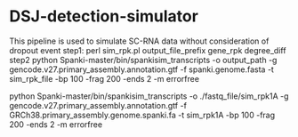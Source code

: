 # DSJ-detection-simulator
This pipeline is used to simulate SC-RNA data 
without consideration of dropout event
step1:
perl sim_rpk.pl output_file_prefix gene_rpk degree_diff
step2
python Spanki-master/bin/spankisim_transcripts 
-o output_path 
-g gencode.v27.primary_assembly.annotation.gtf 
-f spanki.genome.fasta 
-t sim_rpk_file -bp 100 -frag 200 -ends 2 -m errorfree

python Spanki-master/bin/spankisim_transcripts 
-o ./fastq_file/sim_rpk1A 
-g gencode.v27.primary_assembly.annotation.gtf 
-f GRCh38.primary_assembly.genome.spanki.fa 
-t sim_rpk1A -bp 100 -frag 200 -ends 2 -m errorfree
